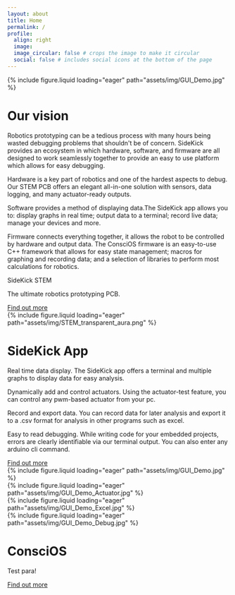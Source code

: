 ```yaml
---
layout: about
title: Home
permalink: /
profile:
  align: right
  image:
  image_circular: false # crops the image to make it circular
  social: false # includes social icons at the bottom of the page
---
```

<div class="row" id="about">
    <div class="col-sm mt-2 mt-md-0" id="v-centered-img">
        {%  include figure.liquid
            loading="eager"
            path="assets/img/GUI_Demo.jpg"
        %}
    </div>
    <div class="col-sm mt-2 mt-md-0" id="our-vision">
        <h1>Our vision</h1>
        <p>Robotics prototyping can be a tedious process with many hours being wasted debugging problems that shouldn't be of concern. <span class="keyphrase">SideKick provides an ecosystem in which hardware, software, and firmware are all designed to work seamlessly together </span>to provide an easy to use platform which allows for easy debugging.</p>
        <p><span class="keyword">Hardware </span>is a key part of robotics and one of the hardest aspects to debug. <span class="keyphrase">Our STEM PCB offers an elegant all-in-one solution</span> with sensors, data logging, and many actuator-ready outputs.</p>
        <p><span class="keyword">Software </span>provides a method of displaying data.<span class="keyphrase">The SideKick app allows you to: display graphs in real time</span>; output data to a terminal; <span class="keyphrase">record live data</span>; manage your devices <span class="keyphrase">and more.</span></p>
        <p><span class="keyword">Firmware </span>connects everything together, it allows the robot to be controlled by hardware and output data. <span class="keyphrase">The ConsciOS firmware is an easy-to-use C++ framework</span> that allows for easy state management; macros for graphing and recording data; and a selection of libraries to perform most calculations for robotics.</p>
    </div>
</div>
<div class="stem" id="STEM_info">
    <div class="row" id="stem-card">
        <div class="col-sm mt-2 mt-md-0 stem" id="stem-info">
            <div id="stem-info-2">
                <p class="key-name">SideKick STEM</p>
                <p class="key-description">The ultimate robotics prototyping PCB.</p>
                <a id="stem-button" href="/STEM/index.html">Find out more</a>
            </div>
        </div>
        <div class="col-sm mt-2 mt-md-0 stem" id="v-centered-img">
            <div id="stem-img">
                {%  include figure.liquid
                    loading="eager"
                    path="assets/img/STEM_transparent_aura.png"
                %}
            </div>
        </div>
    </div>
</div>
<div class="gui" id="SideKick_info">
    <div class="row" id="gui-card">
        <div class="col-sm mt-2 mt-md-0" id="gui-info">
            <h1>SideKick App</h1>
            <div class="app-info">
                <p><span class="keyword">Real time data display. </span>The SideKick app offers a terminal and multiple graphs to display data for easy analysis.</p>
            </div>
            <div class="app-info">
                <p><span class="keyword">Dynamically add and control actuators. </span>Using the actuator-test feature, you can control any pwm-based actuator from your pc.</p>
            </div>
            <div class="app-info">
                <p><span class="keyword">Record and export data. </span>You can record data for later analysis and export it to a .csv format for analysis in other programs such as excel.</p>
            </div>
            <div class="app-info">
                <p><span class="keyword">Easy to read debugging. </span>While writing code for your embedded projects, errors are clearly identifiable via our terminal output. You can also enter any arduino cli command.</p>
            </div>
            <div id="gui-btn-margin">
                <a id="gui-button" href="/GUI/index.html">Find out more</a>
            </div>
        </div>
        <div class="col-sm mt-2 mt-md-0 center-img" id="gui-img-centered">
            <div class="grid-2-2">
                <div class="gui-stock">
                    {%  include figure.liquid
                        loading="eager"
                        path="assets/img/GUI_Demo.jpg"
                    %}
                </div>
                <div class="gui-stock">
                    {%  include figure.liquid
                        loading="eager"
                        path="assets/img/GUI_Demo_Actuator.jpg"
                    %}
                </div>
                <div class="gui-stock">
                    {%  include figure.liquid
                        loading="eager"
                        path="assets/img/GUI_Demo_Excel.jpg"
                    %}
                </div>
                <div class="gui-stock">
                    {%  include figure.liquid
                        loading="eager"
                        path="assets/img/GUI_Demo_Debug.jpg"
                    %}
                </div>
            </div>
        </div>
    </div>
</div>
<div class="ConsciOS">
    <div class="row" id="gui-card">
        <div class="col-sm mt-2 mt-md-0 center-img" id="os-stock">
        </div>
        <div class="col-sm mt-2 mt-md-0" id="conscios-info">
            <h1>ConsciOS</h1>
            <div class="os-info">
                <p>Test para!</p>
            </div>
            <div id="os-btn-margin">
                <a id="os-button" href="/ConsciOS/index.html">Find out more</a>
            </div>
        </div>
    </div>
</div>